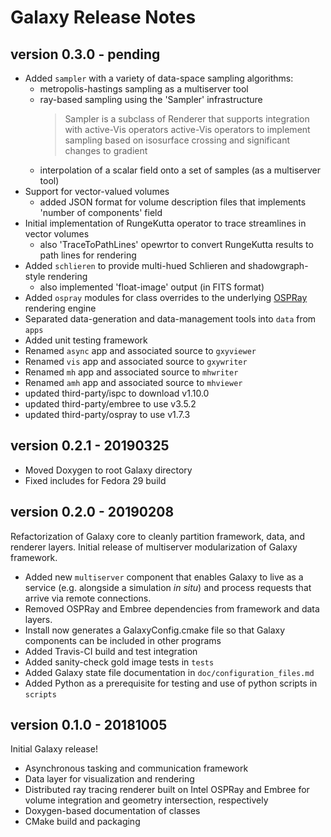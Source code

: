 # Galaxy Release Notes


## version 0.3.0 - pending

* Added `sampler` with a variety of data-space sampling algorithms:
  - metropolis-hastings sampling as a multiserver tool 
  - ray-based sampling using the 'Sampler' infrastructure
    > Sampler is a subclass of Renderer that supports integration with active-Vis operators
    > active-Vis operators to implement sampling based on isosurface crossing and significant changes to gradient
  - interpolation of a scalar field onto a set of samples (as a multiserver tool)
* Support for vector-valued volumes
  - added JSON format for volume description files that implements 'number of components' field
* Initial implementation of RungeKutta operator to trace streamlines in vector volumes
  - also 'TraceToPathLines' opewrtor to convert RungeKutta results to path lines for rendering
* Added `schlieren` to provide multi-hued Schlieren and shadowgraph-style rendering
  - also implemented 'float-image' output (in FITS format)
* Added `ospray` modules for class overrides to the underlying [OSPRay][1] rendering engine
* Separated data-generation and data-management tools into `data` from `apps`
* Added unit testing framework
* Renamed `async` app and associated source to `gxyviewer`
* Renamed `vis` app and associated source to `gxywriter`
* Renamed `mh` app and associated source to `mhwriter` 
* Renamed `amh` app and associated source to `mhviewer`
* updated third-party/ispc to download v1.10.0
* updated third-party/embree to use v3.5.2
* updated third-party/ospray to use v1.7.3

## version 0.2.1 - 20190325

* Moved Doxygen to root Galaxy directory
* Fixed includes for Fedora 29 build

## version 0.2.0 - 20190208

Refactorization of Galaxy core to cleanly partition framework, data, and renderer layers. Initial release of multiserver modularization of Galaxy framework.

* Added new `multiserver` component that enables Galaxy to live as a service (e.g. alongside a simulation *in situ*) and process requests that arrive via remote connections.
* Removed OSPRay and Embree dependencies from framework and data layers.
* Install now generates a GalaxyConfig.cmake file so that Galaxy components can be included in other programs
* Added Travis-CI build and test integration
* Added sanity-check gold image tests in `tests`
* Added Galaxy state file documentation in `doc/configuration_files.md`
* Added Python as a prerequisite for testing and use of python scripts in `scripts`

## version 0.1.0 - 20181005

Initial Galaxy release!

* Asynchronous tasking and communication framework
* Data layer for visualization and rendering
* Distributed ray tracing renderer built on Intel OSPRay and Embree for volume integration and geometry intersection, respectively
* Doxygen-based documentation of classes
* CMake build and packaging


[1]: https://ospray.org/

